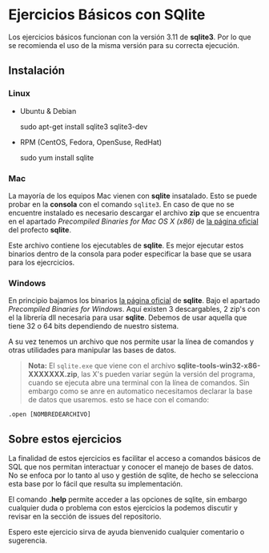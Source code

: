 # Ejercicios Básicos con SQlite

Los ejercicios básicos funcionan con la versión 3.11 de **sqlite3**.
Por lo que se recomienda el uso de la misma versión para su correcta ejecución.

## Instalación

### Linux

- Ubuntu & Debian

     sudo apt-get install sqlite3 sqlite3-dev

- RPM (CentOS, Fedora, OpenSuse, RedHat)

    sudo yum install sqlite

### Mac

La mayoría de los equipos Mac vienen con **sqlite** insatalado. Esto se puede probar en la **consola** con el comando
`sqlite3`. En caso de que no se encuentre instalado es necesario descargar el archivo **zip** que se encuentra en el
apartado _Precompiled Binaries for Mac OS X (x86)_ de [la página oficial](http://www.sqlite.org/download.html) del profecto 
**sqlite**.

Este archivo contiene los ejecutables de **sqlite**. Es mejor ejecutar estos binarios dentro de la consola para poder 
especificar la base que se usara para los ejecrcicios.

### Windows

En principio bajamos los binarios [la página oficial](http://www.sqlite.org/download.html) de **sqlite**. Bajo el
apartado _Precompiled Binaries for Windows_. Aquí existen 3 descargables, 2 zip's con el la librería dll necesaria para usar
**sqlite**. Debemos de usar aquella que tiene 32 o 64 bits dependiendo de nuestro sistema.

A su vez tenemos un archivo que nos permite usar la línea de comandos y otras utilidades para manipular las bases de
datos. 

> **Nota:**
> El `sqlite.exe` que viene con el archivo **sqlite-tools-win32-x86-XXXXXXX.zip**, las X's pueden variar según la versión
> del programa, cuando se ejecuta abre una terminal con la línea de comandos. Sin embargo como se anre en automatico
> necesitamos declarar la base de datos que usaremos. esto se hace con el comando:

    .open [NOMBREDEARCHIVO]


## Sobre estos ejercicios

La finalidad de estos ejercicios es facilitar el acceso a comandos básicos de SQL que nos permitan interactuar y
conocer el manejo de bases de datos. No se enfoca por lo tanto al uso y gestión de sqlite, de hecho se selecciona esta
base por lo fácil que resulta su implementación.

El comando **.help** permite acceder a las opciones de sqlite, sin embargo cualquier duda o problema con estos
ejercicios la podemos discutir y revisar en la sección de issues del repositorio.

Espero este ejercicio sirva de ayuda bienvenido cualquier comentario o sugerencia.
